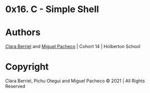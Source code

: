 
# 0x16. C - Simple Shell

# Authors

[Clara Berriel](https://github.com/jtusetgraniello) and [Miguel Pacheco](https://github.com/Miguel22247) | Cohort 14 | Holberton School

# Copyright

Clara Berriel, Pichu Otegui and Miguel Pacheco &copy; 2021 | All Rights Reserved
